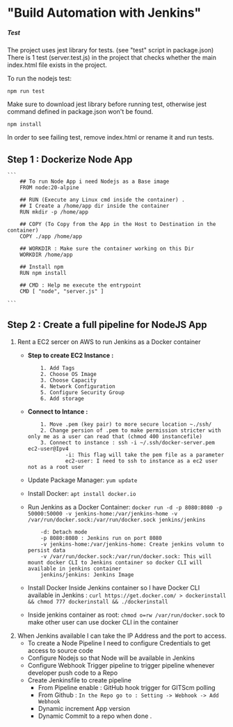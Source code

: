 

# "Build Automation with Jenkins"

##### Test
The project uses jest library for tests. (see "test" script in package.json)
There is 1 test (server.test.js) in the project that checks whether the main index.html file exists in the project. 

To run the nodejs test:

    npm run test

Make sure to download jest library before running test, otherwise jest command defined in package.json won't be found.

    npm install

In order to see failing test, remove index.html or rename it and run tests.

## Step 1 : Dockerize Node App 
    ```
        ## To run Node App i need Nodejs as a Base image
        FROM node:20-alpine 
        
        ## RUN (Execute any Linux cmd inside the container) . 
        ## I Create a /home/app dir inside the container
        RUN mkdir -p /home/app 
        
        ## COPY (To Copy from the App in the Host to Destination in the container)
        COPY ./app /home/app 
        
        ## WORKDIR : Make sure the container working on this Dir
        WORKDIR /home/app 
        
        ## Install npm 
        RUN npm install 
        
        ## CMD : Help me execute the entrypoint
        CMD [ "node", "server.js" ]

    ```

## Step 2 : Create a full pipeline for NodeJS App
1. Rent a EC2 sercer on AWS to run Jenkins as a Docker container 
    - **Step to create EC2 Instance :**
        ```
            1. Add Tags
            2. Choose OS Image
            3. Choose Capacity
            4. Network Configuration
            5. Configure Security Group
            6. Add storage
        ```

    - **Connect to Intance :**
        ```
            1. Move .pem (key pair) to more secure location ~./ssh/
            2. Change persion of .pem to make permission stricter with only me as a user can read that (chmod 400 instancefile)
            3. Connect to instance : ssh -i ~/.ssh/docker-server.pem ec2-user@Ipv4
                    -i: This flag will take the pem file as a parameter
                    ec2-user: I need to ssh to instance as a ec2 user not as a root user
        ```
    - Update Package Manager: `yum update`
    - Install Docker: `apt install docker.io` 
    - Run Jenkins as a Docker Container: `docker run -d -p 8080:8080 -p 50000:50000 -v jenkins-home:/var/jenkins-home -v /var/run/docker.sock:/var/run/docker.sock jenkins/jenkins`

        ```
            -d: Detach mode
            -p 8080:8080 : Jenkins run on port 8080
            -v jenkins-home:/var/jenkins-home: Create jenkins volumn to persist data
            -v /var/run/docker.sock:/var/run/docker.sock: This will mount docker CLI to Jenkins container so docker CLI will available in jenkins container
            jenkins/jenkins: Jenkins Image
        ```
    - Install Docker Inside Jenkins container so I have Docker CLI available in Jenkins : `curl https://get.docker.com/ > dockerinstall && chmod 777 dockerinstall && ./dockerinstall`
    - Inside jenkins container as root: `chmod o=rw /var/run/docker.sock` to make other user can use docker CLI in the container
2. When Jenkins available I can take the IP Address and the port to access. 
    - To create a Node Pipeline I need to configure Credentials to get access to source code 
    - Configure Nodejs so that Node will be available in Jenkins 
    - Configure Webhook Trigger pipeline to trigger pipeline whenever developer push code to a Repo
    - Create Jenkinsfile to create pipeline 
        - From Pipeline enable : GitHub hook trigger for GITScm polling
        - From Github : `In the Repo go to : Setting -> Webhook -> Add Webhook`
        - Dynamic increment App version 
        - Dynamic Commit to a repo when done .


